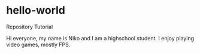 # hello-world
Repository Tutorial

Hi everyone, my name is Niko and I am a highschool student.
I enjoy playing video games, mostly FPS.
